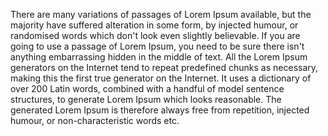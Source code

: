There are many variations of passages of Lorem Ipsum available, but the majority have suffered alteration 
in some form, by injected humour, or randomised words which don't look even slightly believable. If you 
are going to use a passage of Lorem Ipsum, you need to be sure there isn't anything embarrassing hidden 
in the middle of text. All the Lorem Ipsum generators on the Internet tend to repeat predefined chunks 
as necessary, making this the first true generator on the Internet. It uses a dictionary of over 200
 Latin words, combined with a handful of model sentence structures, to generate Lorem Ipsum which
  looks reasonable. The generated Lorem Ipsum is therefore always free from repetition, injected humour, or non-characteristic words etc.
    
